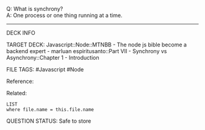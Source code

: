 Q: What is synchrony?  
A: One process or one thing running at a time.
<!--ID: 1693660762166-->

---

DECK INFO

TARGET DECK: Javascript::Node::MTNBB - The node js bible become a backend expert - marluan espiritusanto::Part VII - Synchrony vs Asynchrony::Chapter 1 - Introduction

FILE TAGS: #Javascript #Node

Reference:

Related:

```dataview
LIST
where file.name = this.file.name
```

QUESTION STATUS: Safe to store